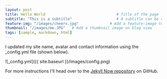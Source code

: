 ```yaml
---
layout: post
title: Hello World                                # Title of the page
subtitle: "This is a subtitle"                    # A subtitle can be displayed below your title
feature-img: "/images/cheers.jpg"              # Add a feature-image to the post
thumbnail: "/images/me.JPG"   # Add a thumbnail image on blog view
tags: [sample, markdown, html]
---
```


I updated my site name, avatar and contact information using the _config.yml file (shown below).

![_config.yml]({{ site.baseurl }}/images/config.png)

For more instructions I'll head over to the [Jekyll Now repository](https://github.com/barryclark/jekyll-now) on GitHub.
